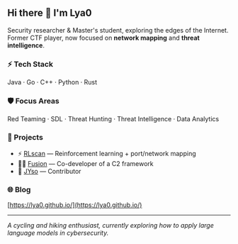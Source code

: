 ## Hi there 👋 I'm Lya0

Security researcher & Master's student, exploring the edges of the Internet.  
Former CTF player, now focused on **network mapping** and **threat intelligence**.  

### ⚡ Tech Stack
Java · Go · C++ · Python · Rust

### 🛡️ Focus Areas
Red Teaming · SDL · Threat Hunting · Threat Intelligence · Data Analytics

### 📂 Projects
- ⚡ [RLscan](https://github.com/Qi4l-Labs/RLscan) — Reinforcement learning + port/network mapping  
- 🕵️‍♂️ [Fusion](https://github.com/Qi4l-Labs/Fusion) — Co-developer of a C2 framework  
- 🔧 [JYso](https://github.com/qi4L/JYso) — Contributor

### 🌐 Blog
[https://lya0.github.io/](https://lya0.github.io/)

---
*A cycling and hiking enthusiast, currently exploring how to apply large language models in cybersecurity.*
